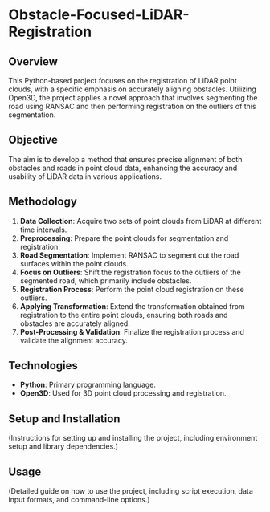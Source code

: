 # Obstacle-Focused-LiDAR-Registration

## Overview
This Python-based project focuses on the registration of LiDAR point clouds, with a specific emphasis on accurately aligning obstacles. Utilizing Open3D, the project applies a novel approach that involves segmenting the road using RANSAC and then performing registration on the outliers of this segmentation.

## Objective
The aim is to develop a method that ensures precise alignment of both obstacles and roads in point cloud data, enhancing the accuracy and usability of LiDAR data in various applications.

## Methodology
1. **Data Collection**: Acquire two sets of point clouds from LiDAR at different time intervals.
2. **Preprocessing**: Prepare the point clouds for segmentation and registration.
3. **Road Segmentation**: Implement RANSAC to segment out the road surfaces within the point clouds.
4. **Focus on Outliers**: Shift the registration focus to the outliers of the segmented road, which primarily include obstacles.
5. **Registration Process**: Perform the point cloud registration on these outliers.
6. **Applying Transformation**: Extend the transformation obtained from registration to the entire point clouds, ensuring both roads and obstacles are accurately aligned.
7. **Post-Processing & Validation**: Finalize the registration process and validate the alignment accuracy.

## Technologies
- **Python**: Primary programming language.
- **Open3D**: Used for 3D point cloud processing and registration.

## Setup and Installation
(Instructions for setting up and installing the project, including environment setup and library dependencies.)

## Usage
(Detailed guide on how to use the project, including script execution, data input formats, and command-line options.)
